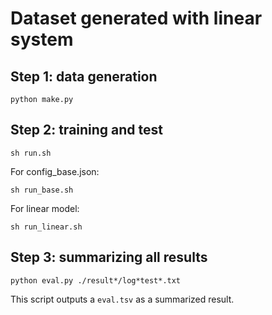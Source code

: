 # Dataset generated with linear system
## Step 1: data generation
```
python make.py
```

## Step 2: training and test


```
sh run.sh
```

For config_base.json:
```
sh run_base.sh
```

For linear model:
```
sh run_linear.sh
```


## Step 3: summarizing all results
```
python eval.py ./result*/log*test*.txt
```
This script outputs a `eval.tsv` as a summarized result. 


